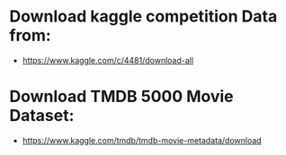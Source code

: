 # Download kaggle competition Data from:

* https://www.kaggle.com/c/4481/download-all

# Download TMDB 5000 Movie Dataset:

* https://www.kaggle.com/tmdb/tmdb-movie-metadata/download


